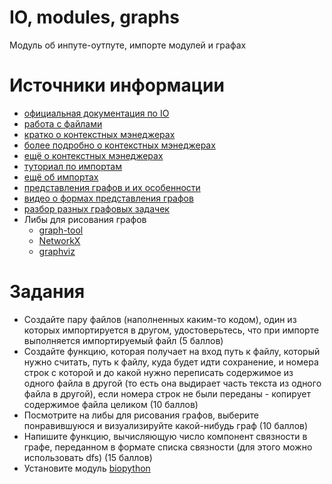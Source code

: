 # IO, modules, graphs
Модуль об инпуте-оутпуте, импорте модулей и графах


# Источники информации
* [официальная документация по IO](https://docs.python.org/3/library/io.html)
* [работа с файлами](https://www.guru99.com/reading-and-writing-files-in-python.html)
* [кратко о контекстных мэнеджерах](https://www.geeksforgeeks.org/context-manager-in-python/)
* [более подробно о контекстных мэнеджерах](https://jeffknupp.com/blog/2016/03/07/python-with-context-managers/)
* [ещё о контекстных мэнеджерах](https://stackabuse.com/python-context-managers/)
* [туториал по импортам](https://pythonworld.ru/osnovy/rabota-s-modulyami-sozdanie-podklyuchenie-instrukciyami-import-i-from.html)
* [ещё об импортах](https://realpython.com/absolute-vs-relative-python-imports/)
* [представления графов и их особенности](https://www.geeksforgeeks.org/graph-and-its-representations/)
* [видео о формах представления графов](https://www.google.com/url?sa=t&rct=j&q=&esrc=s&source=web&cd=2&cad=rja&uact=8&ved=2ahUKEwjUiaCYlpfkAhUN3aQKHQqND5MQFjABegQICxAK&url=https%3A%2F%2Fwww.youtube.com%2Fwatch%3Fv%3DHDUzBEG1GlA&usg=AOvVaw32gSsnwMNZCH3ldyHSU6Z3)
* [разбор разных графовых задачек](https://www.python-course.eu/graphs_python.php)
* Либы для рисования графов
    * [graph-tool](https://graph-tool.skewed.de/)
    * [NetworkX](https://networkx.github.io/)
    * [graphviz](https://graphviz.readthedocs.io/en/stable/manual.html)


# Задания
* Создайте пару файлов (наполненных каким-то кодом), один из которых
импортируется в другом, удостоверьтесь, что при импорте выполняется
импортируемый файл
(5 баллов)
* Создайте функцию, которая получает на вход путь к файлу, который нужно считать,
путь к файлу, куда будет идти сохранение, и номера строк с которой и до какой
нужно переписать содержимое из одного файла в другой (то есть она выдирает
часть текста из одного файла в другой), если номера строк не были переданы -
копирует содержимое файла целиком
(10 баллов)
* Посмотрите на либы для рисования графов, выберите понравившуюся и
визуализируйте какой-нибудь граф
(10 баллов)
* Напишите функцию, вычисляющую число компонент связности в графе,
переданном в формате списка связности (для этого можно использовать dfs)
(15 баллов)
* Установите модуль [biopython](https://biopython.org/wiki/Download)

